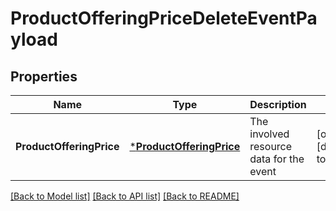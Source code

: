 # ProductOfferingPriceDeleteEventPayload

## Properties
Name | Type | Description | Notes
------------ | ------------- | ------------- | -------------
**ProductOfferingPrice** | [***ProductOfferingPrice**](ProductOfferingPrice.md) | The involved resource data for the event | [optional] [default to null]

[[Back to Model list]](../README.md#documentation-for-models) [[Back to API list]](../README.md#documentation-for-api-endpoints) [[Back to README]](../README.md)


